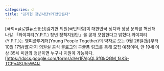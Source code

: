 ```yaml
---
categories: d
title: "김기현 청년사단YPT맨만든다"
---
```

[국회=글로벌뉴스통신]김기현 의원(국민의힘)이 대한민국 정치와 정당 문화를 혁신해 나갈 「와이피티(Y.P.T.) 청년 정책지원단」을 공개 모집한다고 밝혔다.와이피티(Y.P.T.)는 영피플투게더(Young People Together)의 약자로 오는 9월 26일(월)부터 10월 17일(월)까지 의원실 공식 블로그의 구글폼 링크를 통해 모집 예정이며, 만 19세 이상 35세 미만의 청년이면 누구나 지원이 가능하다. [https://docs.google.com/forms/d/e/1FAIpQLSfGkQGM_fsKS-TCPn4SUh5W4IJ